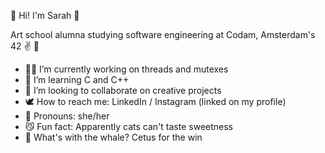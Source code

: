 🧣 Hi! I'm Sarah 🧣

Art school alumna studying software engineering at Codam, Amsterdam's 42 ✌️ 💫

- 👩‍💻 I’m currently working on threads and mutexes
- 🧠 I’m learning C and C++
- 💫 I’m looking to collaborate on creative projects
- 🕊 How to reach me: LinkedIn / Instagram (linked on my profile)
- 🫦 Pronouns: she/her
- 😼 Fun fact: Apparently cats can't taste sweetness
- 🐳 What's with the whale? Cetus for the win

